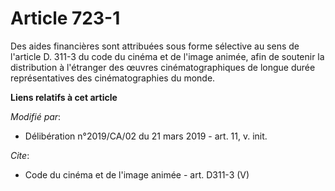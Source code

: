 # Article 723-1

Des aides financières sont attribuées sous forme sélective au sens de l'article D. 311-3 du code du cinéma et de l'image
animée, afin de soutenir la distribution à l'étranger des œuvres cinématographiques de longue durée représentatives des
cinématographies du monde.

**Liens relatifs à cet article**

_Modifié par_:

  - Délibération n°2019/CA/02 du 21 mars 2019 - art. 11, v. init.

_Cite_:

  - Code du cinéma et de l'image animée - art. D311-3 (V)
